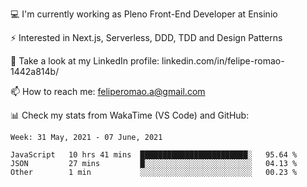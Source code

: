 💻 I'm currently working as Pleno Front-End Developer at Ensinio

⚡ Interested in Next.js, Serverless, DDD, TDD and Design Patterns

👥 Take a look at my LinkedIn profile: linkedin.com/in/felipe-romao-1442a814b/

📫 How to reach me: feliperomao.a@gmail.com

📊 Check my stats from WakaTime (VS Code) and GitHub:

<!--START_SECTION:waka-->
```text
Week: 31 May, 2021 - 07 June, 2021

JavaScript   10 hrs 41 mins  ████████████████████████░   95.64 % 
JSON         27 mins         █░░░░░░░░░░░░░░░░░░░░░░░░   04.13 % 
Other        1 min           ░░░░░░░░░░░░░░░░░░░░░░░░░   00.23 % 
```
<!--END_SECTION:waka-->
